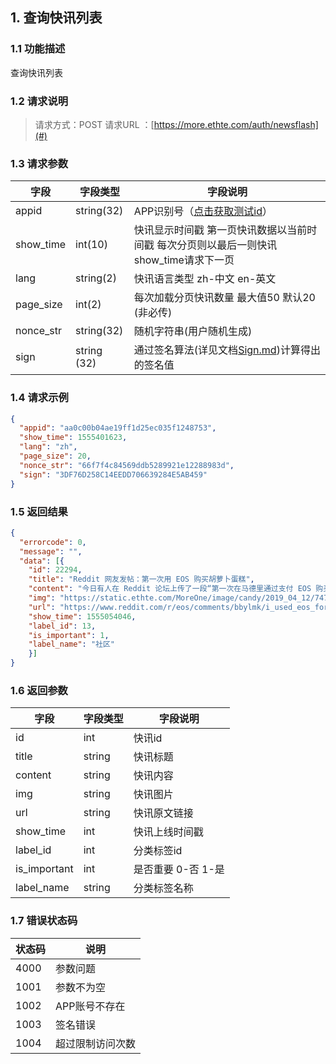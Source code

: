## 1. 查询快讯列表

### 1.1 功能描述
查询快讯列表

### 1.2 请求说明
> 请求方式：POST
请求URL ：[https://more.ethte.com/auth/newsflash](#)  

### 1.3 请求参数
字段         |字段类型      |字段说明
-------------|-------------|-----------
appid        |string(32)   |APP识别号（[点击获取测试id](https://github.com/meet-one/news-api/blob/master/Test.md)）
show_time    |int(10)      |快讯显示时间戳 第一页快讯数据以当前时间戳 每次分页则以最后一则快讯show_time请求下一页
lang         |string(2)    |快讯语言类型 zh-中文 en-英文
page_size    |int(2)       |每次加载分页快讯数量 最大值50 默认20 (非必传)
nonce_str    |string(32)   |随机字符串(用户随机生成)
sign         |string (32)  |通过签名算法(详见文档[Sign.md](https://github.com/meet-one/news-api/blob/master/Sign.md))计算得出的签名值

### 1.4 请求示例
```json
{
  "appid": "aa0c00b04ae19ff1d25ec035f1248753",
  "show_time": 1555401623,
  "lang": "zh",
  "page_size": 20,
  "nonce_str": "66f7f4c84569ddb5289921e12288983d",
  "sign": "3DF76D258C14EEDD706639284E5AB459"
}
```
### 1.5 返回结果
```json  
{
  "errorcode": 0,
  "message": "",
  "data": [{
    "id": 22294,
    "title": "Reddit 网友发帖：第一次用 EOS 购买胡萝卜蛋糕",
    "content": "今日有人在 Reddit 论坛上传了一段“第一次在马德里通过支付 EOS 购买胡萝卜蛋糕”的视频，该帖子引发了 Reddit 网友的热烈讨论：\n\n有网友回复：未来几年，这可能就变成了一块昂贵的胡萝卜蛋糕的故事，就像用比特币购买披萨的故事一样；有网友回复：看到这样的故事真的很兴奋；有网友回复：这有益于 EOS 的发展...（MEET.ONE 报道）",
    "img": "https://static.ethte.com/MoreOne/image/candy/2019_04_12/7476/微信图片_20190412152859.png",
    "url": "https://www.reddit.com/r/eos/comments/bbylmk/i_used_eos_for_the_first_time_to_pay_for_a_piece/",
    "show_time": 1555054046,
    "label_id": 13,
    "is_important": 1,
    "label_name": "社区"
    }]
}
```

### 1.6 返回参数
字段           |字段类型       |字段说明
--------------|-----------|-----------
id            |int        |快讯id
title         |string     |快讯标题
content       |string     |快讯内容
img           |string     |快讯图片
url           |string     |快讯原文链接
show_time     |int        |快讯上线时间戳
label_id      |int        |分类标签id
is_important  |int        |是否重要 0-否 1-是
label_name    |string     |分类标签名称


### 1.7 错误状态码
状态码      |说明
------------|-----------
4000        |参数问题
1001        |参数不为空
1002        |APP账号不存在
1003        |签名错误
1004        |超过限制访问次数
